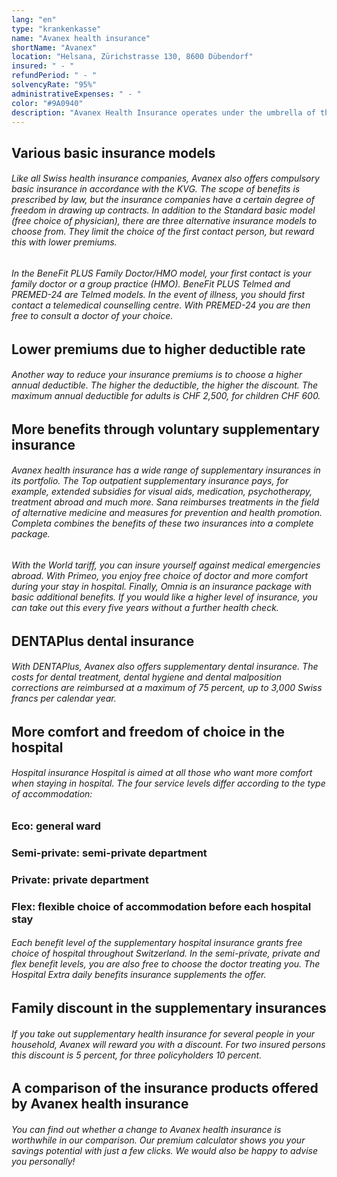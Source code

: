 ```yaml
---
lang: "en"
type: "krankenkasse"
name: "Avanex health insurance"
shortName: "Avanex"
location: "Helsana, Zürichstrasse 130, 8600 Dübendorf"
insured: " - "
refundPeriod: " - "
solvencyRate: "95%"
administrativeExpenses: " - "
color: "#9A0940"
description: "Avanex Health Insurance operates under the umbrella of the Helsana Insurance Group. In 2017, the company was merged with the parent group in order to continue to be able to offer customers favourable insurance premiums. The range of basic and supplementary insurance is therefore the same as for Helsana. Here you will find a comparison of Avanex's range of insurance products."
---
```


## Various basic insurance models

###### Like all Swiss health insurance companies, Avanex also offers compulsory basic insurance in accordance with the KVG. The scope of benefits is prescribed by law, but the insurance companies have a certain degree of freedom in drawing up contracts. In addition to the Standard basic model (free choice of physician), there are three alternative insurance models to choose from. They limit the choice of the first contact person, but reward this with lower premiums.

###### In the BeneFit PLUS Family Doctor/HMO model, your first contact is your family doctor or a group practice (HMO). BeneFit PLUS Telmed and PREMED-24 are Telmed models. In the event of illness, you should first contact a telemedical counselling centre. With PREMED-24 you are then free to consult a doctor of your choice.

## Lower premiums due to higher deductible rate

###### Another way to reduce your insurance premiums is to choose a higher annual deductible. The higher the deductible, the higher the discount. The maximum annual deductible for adults is CHF 2,500, for children CHF 600.

## More benefits through voluntary supplementary insurance 

###### Avanex health insurance has a wide range of supplementary insurances in its portfolio. The Top outpatient supplementary insurance pays, for example, extended subsidies for visual aids, medication, psychotherapy, treatment abroad and much more. Sana reimburses treatments in the field of alternative medicine and measures for prevention and health promotion. Completa combines the benefits of these two insurances into a complete package.

###### With the World tariff, you can insure yourself against medical emergencies abroad. With Primeo, you enjoy free choice of doctor and more comfort during your stay in hospital. Finally, Omnia is an insurance package with basic additional benefits. If you would like a higher level of insurance, you can take out this every five years without a further health check.

## DENTAPlus dental insurance

###### With DENTAPlus, Avanex also offers supplementary dental insurance. The costs for dental treatment, dental hygiene and dental malposition corrections are reimbursed at a maximum of 75 percent, up to 3,000 Swiss francs per calendar year.

## More comfort and freedom of choice in the hospital

###### Hospital insurance Hospital is aimed at all those who want more comfort when staying in hospital. The four service levels differ according to the type of accommodation:

### Eco: general ward

### Semi-private: semi-private department

### Private: private department

### Flex: flexible choice of accommodation before each hospital stay

###### Each benefit level of the supplementary hospital insurance grants free choice of hospital throughout Switzerland. In the semi-private, private and flex benefit levels, you are also free to choose the doctor treating you. The Hospital Extra daily benefits insurance supplements the offer.

## Family discount in the supplementary insurances

###### If you take out supplementary health insurance for several people in your household, Avanex will reward you with a discount. For two insured persons this discount is 5 percent, for three policyholders 10 percent.

## A comparison of the insurance products offered by Avanex health insurance

###### You can find out whether a change to Avanex health insurance is worthwhile in our comparison. Our premium calculator shows you your savings potential with just a few clicks. We would also be happy to advise you personally!
